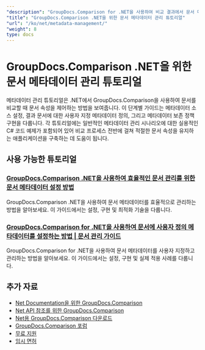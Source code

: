 ```yaml
---
"description": "GroupDocs.Comparison for .NET을 사용하여 비교 결과에서 문서 메타데이터, 속성 및 메타데이터 구성을 사용하는 방법을 알아보세요."
"title": "GroupDocs.Comparison .NET을 위한 문서 메타데이터 관리 튜토리얼"
"url": "/ko/net/metadata-management/"
"weight": 8
type: docs
---
```

# GroupDocs.Comparison .NET을 위한 문서 메타데이터 관리 튜토리얼

메타데이터 관리 튜토리얼은 .NET에서 GroupDocs.Comparison을 사용하여 문서를 비교할 때 문서 속성을 제어하는 방법을 보여줍니다. 이 단계별 가이드는 메타데이터 소스 설정, 결과 문서에 대한 사용자 지정 메타데이터 정의, 그리고 메타데이터 보존 정책 구현을 다룹니다. 각 튜토리얼에는 일반적인 메타데이터 관리 시나리오에 대한 실용적인 C# 코드 예제가 포함되어 있어 비교 프로세스 전반에 걸쳐 적절한 문서 속성을 유지하는 애플리케이션을 구축하는 데 도움이 됩니다.

## 사용 가능한 튜토리얼

### [GroupDocs.Comparison .NET을 사용하여 효율적인 문서 관리를 위한 문서 메타데이터 설정 방법](./guide-groupdocs-comparison-net-metadata-setting/)
GroupDocs.Comparison .NET을 사용하여 문서 메타데이터를 효율적으로 관리하는 방법을 알아보세요. 이 가이드에서는 설정, 구현 및 최적화 기술을 다룹니다.

### [GroupDocs.Comparison for .NET을 사용하여 문서에 사용자 정의 메타데이터를 설정하는 방법 | 문서 관리 가이드](./set-user-defined-metadata-groupdocs-comparison-net/)
GroupDocs.Comparison for .NET을 사용하여 문서 메타데이터를 사용자 지정하고 관리하는 방법을 알아보세요. 이 가이드에서는 설정, 구현 및 실제 적용 사례를 다룹니다.

## 추가 자료

- [Net Documentation을 위한 GroupDocs.Comparison](https://docs.groupdocs.com/comparison/net/)
- [Net API 참조를 위한 GroupDocs.Comparison](https://reference.groupdocs.com/comparison/net/)
- [Net용 GroupDocs.Comparison 다운로드](https://releases.groupdocs.com/comparison/net/)
- [GroupDocs.Comparison 포럼](https://forum.groupdocs.com/c/comparison)
- [무료 지원](https://forum.groupdocs.com/)
- [임시 면허](https://purchase.groupdocs.com/temporary-license/)